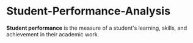 # Student-Performance-Analysis
**Student performance** is the measure of a student's learning, skills, and achievement in their academic work.
